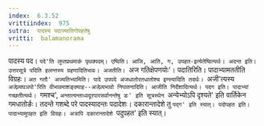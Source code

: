 ```yaml
---
index:  6.3.52
vrittiindex:  975
sutra:  पादस्य पदाज्यातिगोपहतेषु
vritti:  balamanorama 
---
```


पादस्य पद। `पदे'ति लुप्तप्रथमाकं पृथक्पदम्। एष्विति। आजि, आति, ग, उपहत-इत्येतेष्वित्यर्थः। अदन्त इति। उत्तरसूत्रे पदिति हलन्तस्य ग्रहणादितिभावः। अजतीति। `अज गतिक्षेपणयोः'। पदातिरिति। पादाभ्यामततीति विग्रहः। `अत गतौ' अज्यतिभ्यामिति। पादे उपपदे अजधातोरतधातोश्च इण्स्यादिति तदर्थः। `अजी'त्यस्य `अजेव्र्यघञपो'रिति वीभावमाशङ्क्याह--अजेव्र्यभावो निपातनादिति। आजीति निर्देशादित्यर्थः। पदग इति। पादाभ्यां गच्छतीत्यर्थः। `गमश्च', `अन्तात्यन्ताध्वदूरपारसर्वानन्तेषु डः' इति सूत्रस्थेन `अन्येभ्योऽपि दृश्यते' इति वार्तिकेन गमधातोर्ङः। तदन्ते गशब्दे परे पादस्यादन्तः पदादेशः। दकारान्तादेशे तु `पद्ग' इति स्यात्। पदोपहत इति। पादाभ्यामुपहत इति विग्रहः। अत्रापि दकारान्तादेशे `पदुपहत' इति स्यात्।


